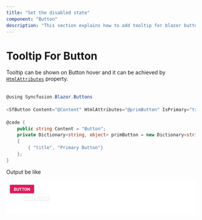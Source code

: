 ```yaml
---
title: "Set the disabled state"
component: "Button"
description: "This section explains how to add tooltip for blazor button."
---
```


# Tooltip For Button

Tooltip can be shown on Button hover and it can be achieved by [`HtmlAttributes`](https://help.syncfusion.com/cr/blazor/Syncfusion.Blazor~Syncfusion.Blazor.Buttons.SfButton~HtmlAttributes.html) property.

```csharp

@using Syncfusion.Blazor.Buttons

<SfButton Content="@Content" HtmlAttributes="@primButton" IsPrimary="true"></SfButton>

@code {
    public string Content = "Button";
    private Dictionary<string, object> primButton = new Dictionary<string, object>()
    {
        { "title", "Primary Button"}
    };
}

```

  Output be like

![Button Sample](./../images/tooltip.png)